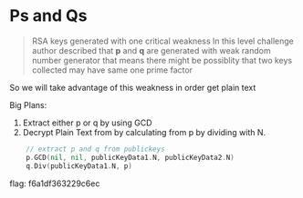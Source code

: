 # Ps and Qs
> RSA keys generated with one critical weakness
In this level challenge author described that **p** and **q** 
are generated with weak random number generator that means there
might be possiblity that two keys collected may have same one prime factor

So we will take advantage of this weakness in order get plain text

Big Plans:
1. Extract either p or q by using GCD 
2. Decrypt Plain Text from by calculating from p by dividing with N.

```go
	// extract p and q from publickeys
	p.GCD(nil, nil, publicKeyData1.N, publicKeyData2.N)
	q.Div(publicKeyData1.N, p)
```
flag: f6a1df363229c6ec 
